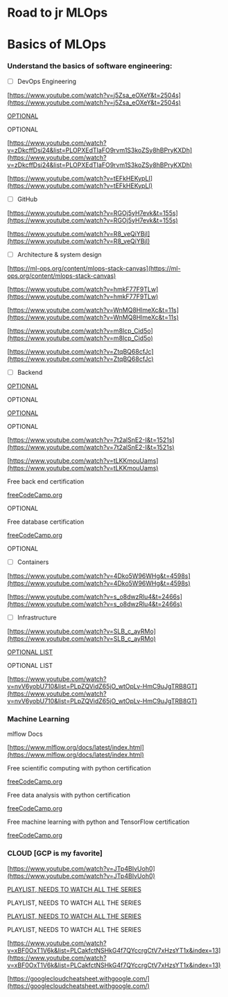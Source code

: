 # Road to jr MLOps

# Basics of MLOps

### Understand the basics of software engineering:

- [ ]  DevOps Engineering

[https://www.youtube.com/watch?v=j5Zsa_eOXeY&t=2504s](https://www.youtube.com/watch?v=j5Zsa_eOXeY&t=2504s)

[OPTIONAL](https://www.youtube.com/watch?v=K9AnJ9_ZAXE)

OPTIONAL

[https://www.youtube.com/watch?v=zDkcffDsi24&list=PLOPXEdTIaFO9rvm1S3koZSy8hBPryKXDh](https://www.youtube.com/watch?v=zDkcffDsi24&list=PLOPXEdTIaFO9rvm1S3koZSy8hBPryKXDh)

[https://www.youtube.com/watch?v=tEFkHEKypLI](https://www.youtube.com/watch?v=tEFkHEKypLI)

- [ ]  GitHub

[https://www.youtube.com/watch?v=RGOj5yH7evk&t=155s](https://www.youtube.com/watch?v=RGOj5yH7evk&t=155s)

[https://www.youtube.com/watch?v=R8_veQiYBjI](https://www.youtube.com/watch?v=R8_veQiYBjI)

- [ ]  Architecture & system design

[https://ml-ops.org/content/mlops-stack-canvas](https://ml-ops.org/content/mlops-stack-canvas)

[https://www.youtube.com/watch?v=hmkF77F9TLw](https://www.youtube.com/watch?v=hmkF77F9TLw)

[https://www.youtube.com/watch?v=WnMQ8HlmeXc&t=11s](https://www.youtube.com/watch?v=WnMQ8HlmeXc&t=11s)

[https://www.youtube.com/watch?v=m8Icp_Cid5o](https://www.youtube.com/watch?v=m8Icp_Cid5o)

[https://www.youtube.com/watch?v=ZtqBQ68cfJc](https://www.youtube.com/watch?v=ZtqBQ68cfJc)

- [ ]  Backend

[OPTIONAL](https://www.youtube.com/watch?v=E-1xI85Zog8)

OPTIONAL

[OPTIONAL](https://www.youtube.com/watch?v=ztHopE5Wnpc)

OPTIONAL

[https://www.youtube.com/watch?v=7t2alSnE2-I&t=1521s](https://www.youtube.com/watch?v=7t2alSnE2-I&t=1521s)

[https://www.youtube.com/watch?v=tLKKmouUams](https://www.youtube.com/watch?v=tLKKmouUams)

Free back end certification

[freeCodeCamp.org](https://www.freecodecamp.org/learn/back-end-development-and-apis/)

OPTIONAL

Free database certification

[freeCodeCamp.org](https://www.freecodecamp.org/learn/relational-database/)

OPTIONAL

- [ ]  Containers

[https://www.youtube.com/watch?v=4Dko5W96WHg&t=4598s](https://www.youtube.com/watch?v=4Dko5W96WHg&t=4598s)

[https://www.youtube.com/watch?v=s_o8dwzRlu4&t=2466s](https://www.youtube.com/watch?v=s_o8dwzRlu4&t=2466s)

- [ ]  Infrastructure

[https://www.youtube.com/watch?v=SLB_c_ayRMo](https://www.youtube.com/watch?v=SLB_c_ayRMo)

[OPTIONAL LIST](https://www.youtube.com/watch?v=slNIwBPeQvE&list=PLTd5ehIj0goP2RSCvTiz3-Cko8U6SQV1P)

OPTIONAL LIST

[https://www.youtube.com/watch?v=nvV6yobU710&list=PLpZQVidZ65jO_wtOpLv-HmC9uJgTRB8GT](https://www.youtube.com/watch?v=nvV6yobU710&list=PLpZQVidZ65jO_wtOpLv-HmC9uJgTRB8GT)

### Machine Learning

mlflow Docs

[https://www.mlflow.org/docs/latest/index.html](https://www.mlflow.org/docs/latest/index.html)

Free scientific computing with python certification

[freeCodeCamp.org](https://www.freecodecamp.org/learn/scientific-computing-with-python/)

Free data analysis with python certification

[freeCodeCamp.org](https://www.freecodecamp.org/learn/data-analysis-with-python/)

Free machine learning with python and TensorFlow certification

[freeCodeCamp.org](https://www.freecodecamp.org/learn/machine-learning-with-python/)

### CLOUD [GCP is my favorite]

[https://www.youtube.com/watch?v=JTp4BIvUoh0](https://www.youtube.com/watch?v=JTp4BIvUoh0)

[PLAYLIST, NEEDS TO WATCH ALL THE SERIES](https://www.youtube.com/watch?v=snUEwsft1wY&list=PLgxF613RsGoUuEjJJxJW2JYyZ8g1qOUou)

PLAYLIST, NEEDS TO WATCH ALL THE SERIES

[PLAYLIST, NEEDS TO WATCH ALL THE SERIES](https://www.youtube.com/watch?v=d3MDxC_iuaw&list=PLIivdWyY5sqLAbIdmcMwsxWg-w8Px34MS)

PLAYLIST, NEEDS TO WATCH ALL THE SERIES

[https://www.youtube.com/watch?v=xBF0OxT1V6k&list=PLCakfctNSHkG4f7QYccrgCtV7xHzsYT1x&index=13](https://www.youtube.com/watch?v=xBF0OxT1V6k&list=PLCakfctNSHkG4f7QYccrgCtV7xHzsYT1x&index=13)

[https://googlecloudcheatsheet.withgoogle.com/](https://googlecloudcheatsheet.withgoogle.com/)
